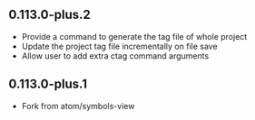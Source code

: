 ## 0.113.0-plus.2
- Provide a command to generate the tag file of whole project
- Update the project tag file incrementally on file save
- Allow user to add extra ctag command arguments

## 0.113.0-plus.1
- Fork from atom/symbols-view
